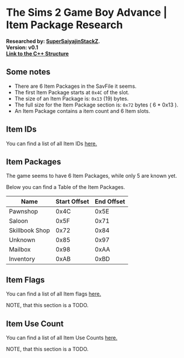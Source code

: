 # The Sims 2 Game Boy Advance | Item Package Research

<div>
	<b>Researched by: <a href="https://github.com/SuperSaiyajinStackZ">SuperSaiyajinStackZ</a>.</b><br>
	<b>Version: v0.1</b><br>
	<b><a href="https://github.com/SuperSaiyajinStackZ/Sim2Research/blob/main/Structures/GBA/ItemPackage.cpp">Link to the C++ Structure</a></b><br>
</div>


## Some notes

* There are 6 Item Packages in the SavFile it seems.
* The first Item Package starts at `0x4C` of the slot.
* The size of an Item Package is: `0x13` (19) bytes.
* The full size for the Item Package section is: `0x72` bytes ( 6 * 0x13 ).
* An Item Package contains a item count and 6 Item slots.



## Item IDs

You can find a list of all Item IDs <a href="https://github.com/SuperSaiyajinStackZ/Sim2Research/blob/main/Research/GBA/Item.md#item-id-list">here.</a>



## Item Packages

The game seems to have 6 Item Packages, while only 5 are known yet.

Below you can find a Table of the Item Packages.


| Name           | Start Offset | End Offset |
| -------------- | ------------ | ---------- |
| Pawnshop       | 0x4C         | 0x5E       |
| Saloon         | 0x5F         | 0x71       |
| Skillbook Shop | 0x72         | 0x84       |
| Unknown        | 0x85         | 0x97       |
| Mailbox        | 0x98         | 0xAA       |
| Inventory      | 0xAB         | 0xBD       |



## Item Flags

You can find a list of all Item flags <a href="https://github.com/SuperSaiyajinStackZ/Sim2Research/blob/main/Research/GBA/Item.md#item-flags">here.</a>

NOTE, that this section is a TODO.



## Item Use Count

You can find a list of all Item Use Counts <a href="https://github.com/SuperSaiyajinStackZ/Sim2Research/blob/main/Research/GBA/Item.md#item-use-count">here.</a>

NOTE, that this section is a TODO.